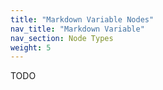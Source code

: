 ```yaml
---
title: "Markdown Variable Nodes"
nav_title: "Markdown Variable"
nav_section: Node Types
weight: 5
---
```


TODO